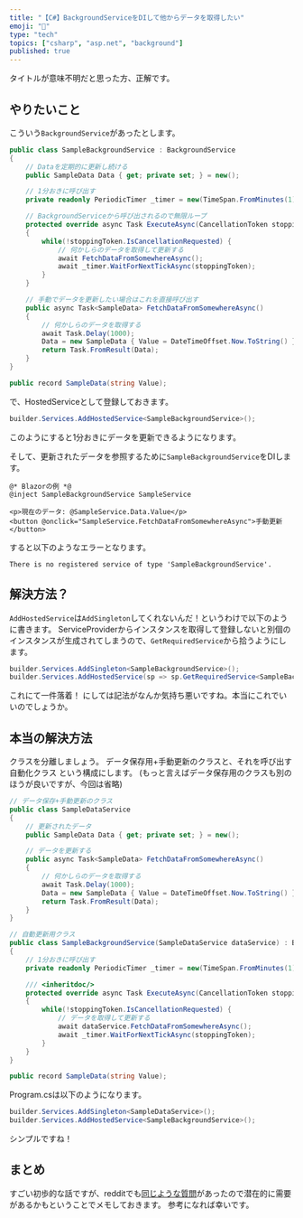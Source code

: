 ```yaml
---
title: "【C#】BackgroundServiceをDIして他からデータを取得したい"
emoji: "🤖"
type: "tech"
topics: ["csharp", "asp.net", "background"]
published: true
---
```


タイトルが意味不明だと思った方、正解です。

## やりたいこと
こういう`BackgroundService`があったとします。

```csharp
public class SampleBackgroundService : BackgroundService
{
    // Dataを定期的に更新し続ける
    public SampleData Data { get; private set; } = new();

    // 1分おきに呼び出す
    private readonly PeriodicTimer _timer = new(TimeSpan.FromMinutes(1));

    // BackgroundServiceから呼び出されるので無限ループ
    protected override async Task ExecuteAsync(CancellationToken stoppingToken)
    {
        while(!stoppingToken.IsCancellationRequested) {
            // 何かしらのデータを取得して更新する
            await FetchDataFromSomewhereAsync();
            await _timer.WaitForNextTickAsync(stoppingToken);
        }
    }

    // 手動でデータを更新したい場合はこれを直接呼び出す
    public async Task<SampleData> FetchDataFromSomewhereAsync()
    {
        // 何かしらのデータを取得する
        await Task.Delay(1000);
        Data = new SampleData { Value = DateTimeOffset.Now.ToString() };
        return Task.FromResult(Data);
    }
}

public record SampleData(string Value);
```

で、HostedServiceとして登録しておきます。

```csharp
builder.Services.AddHostedService<SampleBackgroundService>();
```

このようにすると1分おきにデータを更新できるようになります。

そして、更新されたデータを参照するために`SampleBackgroundService`をDIします。

```razor
@* Blazorの例 *@
@inject SampleBackgroundService SampleService

<p>現在のデータ: @SampleService.Data.Value</p>
<button @onclick="SampleService.FetchDataFromSomewhereAsync">手動更新</button>
```

すると以下のようなエラーとなります。

```
There is no registered service of type 'SampleBackgroundService'.
```

## 解決方法？

`AddHostedService`は`AddSingleton`してくれないんだ！というわけで以下のように書きます。
ServiceProviderからインスタンスを取得して登録しないと別個のインスタンスが生成されてしまうので、`GetRequiredService`から拾うようにします。

```csharp
builder.Services.AddSingleton<SampleBackgroundService>();
builder.Services.AddHostedService(sp => sp.GetRequiredService<SampleBackgroundService>());
```

これにて一件落着！
にしては記法がなんか気持ち悪いですね。本当にこれでいいのでしょうか。

## 本当の解決方法

クラスを分離しましょう。
データ保存用+手動更新のクラスと、それを呼び出す自動化クラス という構成にします。
(もっと言えばデータ保存用のクラスも別のほうが良いですが、今回は省略)

```csharp
// データ保存+手動更新のクラス
public class SampleDataService
{
    // 更新されたデータ
    public SampleData Data { get; private set; } = new();

    // データを更新する
    public async Task<SampleData> FetchDataFromSomewhereAsync()
    {
        // 何かしらのデータを取得する
        await Task.Delay(1000);
        Data = new SampleData { Value = DateTimeOffset.Now.ToString() };
        return Task.FromResult(Data);
    }
}

// 自動更新用クラス
public class SampleBackgroundService(SampleDataService dataService) : BackgroundService
{
    // 1分おきに呼び出す
    private readonly PeriodicTimer _timer = new(TimeSpan.FromMinutes(1));

    /// <inheritdoc/>
    protected override async Task ExecuteAsync(CancellationToken stoppingToken)
    {
        while(!stoppingToken.IsCancellationRequested) {
            // データを取得して更新する
            await dataService.FetchDataFromSomewhereAsync();
            await _timer.WaitForNextTickAsync(stoppingToken);
        }
    }
}

public record SampleData(string Value);
```

Program.csは以下のようになります。

```csharp
builder.Services.AddSingleton<SampleDataService>();
builder.Services.AddHostedService<SampleBackgroundService>();
```

シンプルですね！

## まとめ
すごい初歩的な話ですが、redditでも[同じような質問](https://www.reddit.com/r/csharp/comments/1i6qh5e/is_it_common_to_double_register_a_service_for/)があったので潜在的に需要があるかもということでメモしておきます。
参考になれば幸いです。
